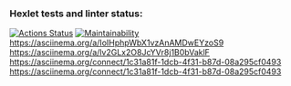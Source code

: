 ### Hexlet tests and linter status:
[![Actions Status](https://github.com/thiSSSnake/python-project-49/workflows/hexlet-check/badge.svg)](https://github.com/thiSSSnake/python-project-49/actions)
[![Maintainability](https://api.codeclimate.com/v1/badges/6c3b8084ea84f7da5cdf/maintainability)](https://codeclimate.com/github/thiSSSnake/python-project-49/maintainability)
https://asciinema.org/a/IoIHphpWbX1vzAnAMDwEYzoS9
https://asciinema.org/a/lv2GLx2O8JcYVr8j1B0bVaklF
https://asciinema.org/connect/1c31a81f-1dcb-4f31-b87d-08a295cf0493
https://asciinema.org/connect/1c31a81f-1dcb-4f31-b87d-08a295cf0493